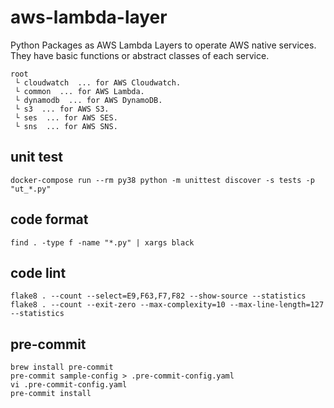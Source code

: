 # aws-lambda-layer

Python Packages as AWS Lambda Layers to operate AWS native services. They have basic functions or abstract classes of each service.

```
root
 └ cloudwatch  ... for AWS Cloudwatch.
 └ common  ... for AWS Lambda.
 └ dynamodb  ... for AWS DynamoDB.
 └ s3  ... for AWS S3.
 └ ses  ... for AWS SES.
 └ sns  ... for AWS SNS.
```

## unit test

```
docker-compose run --rm py38 python -m unittest discover -s tests -p "ut_*.py"
```

## code format

```
find . -type f -name "*.py" | xargs black
```

## code lint

```
flake8 . --count --select=E9,F63,F7,F82 --show-source --statistics
flake8 . --count --exit-zero --max-complexity=10 --max-line-length=127 --statistics
```

## pre-commit

```
brew install pre-commit
pre-commit sample-config > .pre-commit-config.yaml
vi .pre-commit-config.yaml
pre-commit install
```
